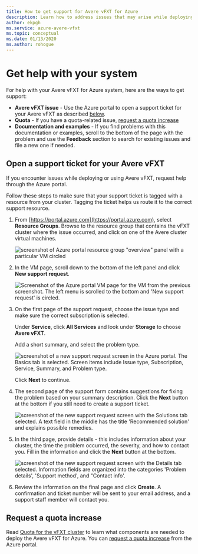 ```yaml
---
title: How to get support for Avere vFXT for Azure
description: Learn how to address issues that may arise while deploying or using Avere vFXT for Azure by creating a support ticket through the Azure portal.
author: ekpgh
ms.service: azure-avere-vfxt
ms.topic: conceptual
ms.date: 01/13/2020
ms.author: rohogue
---
```


# Get help with your system

For help with your Avere vFXT for Azure system, here are the ways to get support:

* **Avere vFXT issue** - Use the Azure portal to open a support ticket for your Avere vFXT as described [below](#open-a-support-ticket-for-your-avere-vfxt).
* **Quota** - If you have a quota-related issue, [request a quota increase](#request-a-quota-increase)
* **Documentation and examples** - If you find problems with this documentation or examples, scroll to the bottom of the page with the problem and use the **Feedback** section to search for existing issues and file a new one if needed.

## Open a support ticket for your Avere vFXT

If you encounter issues while deploying or using Avere vFXT, request help through the Azure portal.

Follow these steps to make sure that your support ticket is tagged with a resource from your cluster. Tagging the ticket helps us route it to the correct support resource.

1. From [https://portal.azure.com](https://portal.azure.com), select **Resource Groups**. Browse to the resource group that contains the vFXT cluster where the issue occurred, and click on one of the Avere cluster virtual machines.

    ![screenshot of Azure portal resource group "overview" panel with a particular VM circled](media/avere-vfxt-ticket-vm.png)

1. In the VM page, scroll down to the bottom of the left panel and click **New support request**.

    ![Screenshot of the Azure portal VM page for the VM from the previous screenshot. The left menu is scrolled to the bottom and 'New support request' is circled.](media/avere-vfxt-ticket-request.png)

1. On the first page of the support request, choose the issue type and make sure the correct subscription is selected.

   Under **Service**, click **All Services** and look under **Storage** to choose **Avere vFXT**.

   Add a short summary, and select the problem type.

    ![screenshot of a new support request screen in the Azure portal. The Basics tab is selected. Screen items include Issue type, Subscription, Service, Summary, and Problem type.](media/ticket-basics.png)

   Click **Next** to continue.

1. The second page of the support form contains suggestions for fixing the problem based on your summary description. Click the **Next** button at the bottom if you still need to create a support ticket.

   ![screenshot of the new support request screen with the Solutions tab selected. A text field in the middle has the title 'Recommended solution' and explains possible remedies.](media/ticket-solutions.png)

1. In the third page, provide details - this includes information about your cluster, the time the problem occurred, the severity, and how to contact you. Fill in the information and click the **Next** button at the bottom.

   ![screenshot of the new support request screen with the Details tab selected. Information fields are organized into the categories 'Problem details', 'Support method', and "Contact info'.](media/ticket-details.png)

1. Review the information on the final page and click **Create**. A confirmation and ticket number will be sent to your email address, and a support staff member will contact you.

## Request a quota increase

Read [Quota for the vFXT cluster](avere-vfxt-prereqs.md#quota-for-the-vfxt-cluster) to learn what components are needed to deploy the Avere vFXT for Azure. You can [request a quota increase](/azure/azure-portal/supportability/regional-quota-requests) from the Azure portal.